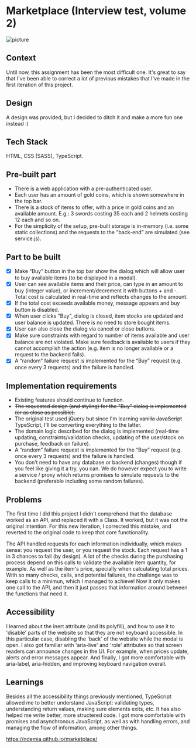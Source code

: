 # Marketplace (Interview test, volume 2)

![picture](https://demia.me/assets/images/marketplace_x2.png)

## Context
Until now, this assignment has been the most difficult one. It's great to say that I've been able to correct a lot of previous mistakes that I've made in the first iteration of this project.

## Design
A design was provided, but I decided to ditch it and make a more fun one instead :)

## Tech Stack
HTML, CSS (SASS), TypeScript.

## Pre-built part
- There is a web application with a pre-authenticated user.
- Each user has an amount of gold coins, which is shown somewhere in the top bar.
- There is a stock of items to offer, with a price in gold coins and an available amount. E.g.: 3 swords costing 35 each and 2 helmets costing 12 each and so on.
- For the simplicity of the setup, pre-built storage is in-memory (i.e. some static collections) and the requests to the “back-end” are simulated (see service.js).

## Part to be built
- [x] Make “Buy” button in the top bar show the dialog which will allow user to buy available items (to be displayed in a modal).
- [x] User can see available items and their price, can type in an amount to buy (integer value), or increment/decrement it with buttons + and -. Total cost is calculated in real-time and reflects changes to the amount.
- [x] If the total cost exceeds available money, message appears and buy button is disabled.
- [x] When user clicks "Buy", dialog is closed, item stocks are updated and user balance is updated. There is no need to store bought items.
- [x] User can also close the dialog via cancel or close buttons.
- [x] Make sure constraints with regard to number of items available and user balance are not violated. Make sure feedback is available to users if they cannot accomplish the action (e.g. item is no longer available or a request to the backend fails).
- [x] A “random” failure request is implemented for the “Buy” request (e.g. once every 3 requests) and the failure is handled.

## Implementation requirements
- Existing features should continue to function.
- ~~The requested design (and styling) for the "Buy" dialog is implemented (or as close as possible).~~
- The original test used jQuery but since I'm learning ~~vanilla JavaScript~~ TypeScript, I'll be converting everything to the latter.
- The domain logic described for the dialog is implemented (real-time updating, constraints/validation checks, updating of the user/stock on purchase, feedback on failure).
- A “random” failure request is implemented for the “Buy” request (e.g. once every 3 requests) and the failure is handled.
- You don’t need to have any database or backend (changes) though if you feel like giving it a try, you can. We do however expect you to write a service / proxy which returns promises to simulate requests to the backend (preferable including some random failures).

## Problems
The first time I did this project I didn't comprehend that the database worked as an API, and replaced it with a Class. It worked, but it was not the original intention. For this new iteration, I corrected this mistake, and reverted to the original code to keep that core functionality. 

The API handled requests for each information individually, which makes sense: you request the user, or you request the stock. Each request has a 1 in 3 chances to fail (by design). A lot of the checks during the purchasing process depend on this calls to validate the available item quantity, for example. As well as the item's price, specially when calculating total prices. With so many checks, calls, and potential failures, the challenge was to keep calls to a minimun, which I managed to achieve! Now it only makes one call to the API, and then it just passes that information around between the functions that need it.

## Accessibility
I learned about the inert attribute (and its polyfill), and how to use it to 'disable' parts of the website so that they are not keyboard accessible. In this particular case, disabling the 'back' of the website while the modal is open. I also got familiar with 'aria-live' and 'role' attributes so that screen readers can announce changes in the UI. For example, when prices update, alerts and error messages appear. And finally, I got more comfortable with aria-label, aria-hidden, and improving keyboard navigation overall.

## Learnings
Besides all the accessibility things previously mentioned, TypeScript allowed me to better understand JavaScript: validating types, understanding return values, making sure elements exits, etc. It has also helped me write better, more structered code. I got more comfortable with promises and asynchronous JavaScript, as well as with handling errors, and managing the flow of information, among other things. 

https://ndemia.github.io/marketplace/
